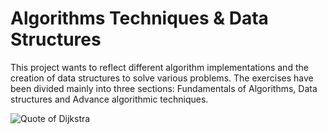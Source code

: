 # Algorithms Techniques & Data Structures

This project wants to reflect different algorithm implementations and the creation of data structures to solve various problems.
The exercises have been divided mainly into three sections: Fundamentals of Algorithms, Data structures and Advance algorithmic techniques. 


![Quote of Dijkstra](https://i.pinimg.com/originals/e3/02/aa/e302aa942e8f2099a313b8137c0f4881.jpg)
